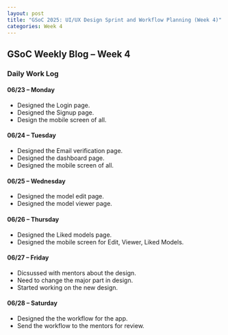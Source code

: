 ```yaml
---
layout: post
title: "GSoC 2025: UI/UX Design Sprint and Workflow Planning (Week 4)"
categories: Week 4
---
```


## GSoC Weekly Blog – Week 4

### Daily Work Log

#### 06/23 – Monday
- Designed the Login page.
- Designed the Signup page.
- Design the mobile screen of all.

#### 06/24 – Tuesday
- Designed the Email verification page.
- Designed the dashboard page.
- Designed the mobile screen of all.

#### 06/25 – Wednesday
- Designed the model edit page.
- Designed the model viewer page.


#### 06/26 – Thursday
- Designed the Liked models page.
- Designed the mobile screen for Edit, Viewer, Liked Models.

#### 06/27 – Friday
- Dicsussed with mentors about the design.
- Need to change the major part in design.
- Started working on the new design.

#### 06/28 – Saturday
- Designed the the workflow for the app.    
- Send the workflow to the mentors for review.